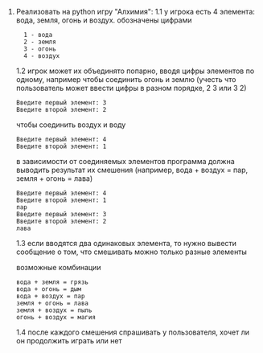 1) Реализовать на python игру "Алхимия":
   1.1 у игрока есть 4 элемента: вода, земля, огонь и воздух. обозначены цифрами
   ```
     1 - вода
     2 - земля
     3 - огонь
     4 - воздух
   ```
   1.2 игрок может их объединято попарно, вводя цифры элементов по одному, например чтобы соединить огонь и землю (учесть что пользователь может ввести цифры в разном порядке, 2 3 или 3 2)
   ```
   Введите первый элемент: 3
   Введите второй элемент: 2
   ```
   чтобы соединить воздух и воду
   ```
   Введите первый элемент: 4
   Введите второй элемент: 1
   ```
   в зависимости от соединяемых элементов программа должна выводить результат их смешения (например, вода + воздух = пар, земля + огонь = лава)
   ```
   Введите первый элемент: 4
   Введите второй элемент: 1
   пар
   Введите первый элемент: 3
   Введите второй элемент: 2
   лава
   ```
   1.3 если вводятся два одинаковых элемента, то нужно вывести сообщение о том, что смешивать можно только разные элементы

   возможные комбинации
   ```
   вода + земля = грязь
   вода + огонь = дым
   вода + воздух = пар
   земля + огонь = лава
   земля + воздух = пыль
   огонь + воздух = магия
   ```
   1.4 после каждого смешения спрашивать у пользователя, хочет ли он продолжить играть или нет
 
